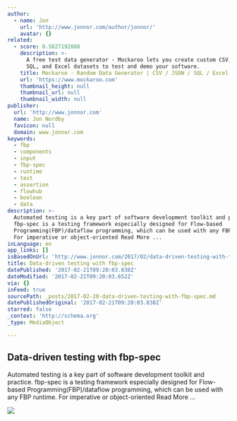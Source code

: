 ```yaml
---
author:
  - name: Jon
    url: 'http://www.jonnor.com/author/jonnor/'
    avatar: {}
related:
  - score: 0.5827192068
    description: >-
      A free test data generator - Mockaroo lets you create custom CSV, JSON,
      SQL, and Excel datasets to test and demo your software.
    title: Mockaroo - Random Data Generator | CSV / JSON / SQL / Excel
    url: 'https://www.mockaroo.com'
    thumbnail_height: null
    thumbnail_url: null
    thumbnail_width: null
publisher:
  url: 'http://www.jonnor.com'
  name: Jon Nordby
  favicon: null
  domain: www.jonnor.com
keywords:
  - fbp
  - components
  - input
  - fbp-spec
  - runtime
  - test
  - assertion
  - flowhub
  - boolean
  - data
description: >-
  Automated testing is a key part of software development toolkit and practice.
  fbp-spec is a testing framework especially designed for Flow-based
  Programming(FBP)/dataflow programming, which can be used with any FBP runtime.
  For imperative or object-oriented Read More ...
inLanguage: en
app_links: []
isBasedOnUrl: 'http://www.jonnor.com/2017/02/data-driven-testing-with-fbp-spec/'
title: Data-driven testing with fbp-spec
datePublished: '2017-02-21T09:20:03.838Z'
dateModified: '2017-02-21T09:20:03.652Z'
via: {}
inFeed: true
sourcePath: _posts/2017-02-20-data-driven-testing-with-fbp-spec.md
datePublishedOriginal: '2017-02-21T09:20:03.838Z'
starred: false
_context: 'http://schema.org'
_type: MediaObject

---
```

<article style=""><h1>Data-driven testing with fbp-spec</h1><p>Automated testing is a key part of software development toolkit and practice. fbp-spec is a testing framework especially designed for Flow-based Programming(FBP)/dataflow programming, which can be used with any FBP runtime. For imperative or object-oriented Read More ...</p><img src="http://www.jonnor.com/wp/files/fbpspec-fixture-imageprocessing.png" /></article>